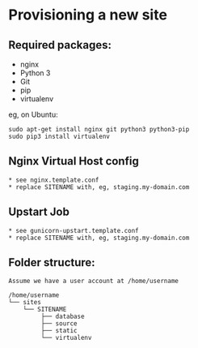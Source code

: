 Provisioning a new site
=======================

## Required packages:

* nginx
* Python 3
* Git
* pip
* virtualenv

eg, on Ubuntu:

    sudo apt-get install nginx git python3 python3-pip
    sudo pip3 install virtualenv

## Nginx Virtual Host config

    * see nginx.template.conf
    * replace SITENAME with, eg, staging.my-domain.com

## Upstart Job

    * see gunicorn-upstart.template.conf
    * replace SITENAME with, eg, staging.my-domain.com

## Folder structure:
    Assume we have a user account at /home/username

    /home/username
    └── sites
        └── SITENAME
             ├── database
             ├── source
             ├── static
             └── virtualenv
